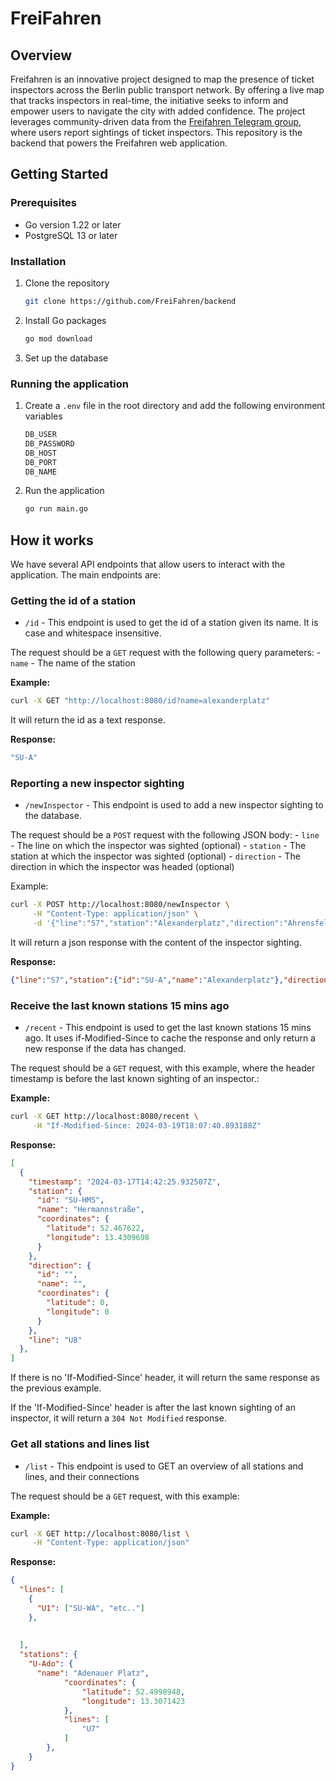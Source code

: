 # FreiFahren

## Overview

Freifahren is an innovative project designed to map the presence of ticket inspectors across the Berlin public transport network. By offering a live map that tracks inspectors in real-time, the initiative seeks to inform and empower users to navigate the city with added confidence. The project leverages community-driven data from the [Freifahren Telegram group](https://t.me/freifahren_BE), where users report sightings of ticket inspectors. This repository is the backend that powers the Freifahren web application.

## Getting Started

### Prerequisites

- Go version 1.22 or later
- PostgreSQL 13 or later

### Installation

1. Clone the repository
   ```sh
   git clone https://github.com/FreiFahren/backend
    ```

2. Install Go packages
    ```sh
    go mod download
    ```

3. Set up the database

### Running the application

1. Create a `.env` file in the root directory and add the following environment variables
    ```sh
    DB_USER
    DB_PASSWORD
    DB_HOST
    DB_PORT  
    DB_NAME
    ```

2. Run the application
    ```sh
    go run main.go
    ```

## How it works

We have several API endpoints that allow users to interact with the application. The main endpoints are:

### Getting the id of a station

- `/id` - This endpoint is used to get the id of a station given its name. It is case and whitespace insensitive.

The request should be a `GET` request with the following query parameters:
    - `name` - The name of the station

**Example:**
```sh
curl -X GET "http://localhost:8080/id?name=alexanderplatz"
```

It will return the id as a text response.

**Response:**
```sh
"SU-A"
```

### Reporting a new inspector sighting

- `/newInspector` - This endpoint is used to add a new inspector sighting to the database.

The request should be a `POST` request with the following JSON body:
    - `line` - The line on which the inspector was sighted (optional)
    - `station` - The station at which the inspector was sighted (optional)
    - `direction` - The direction in which the inspector was headed (optional)

Example:
```sh
curl -X POST http://localhost:8080/newInspector \
     -H "Content-Type: application/json" \
     -d '{"line":"S7","station":"Alexanderplatz","direction":"Ahrensfelde"}'
```

It will return a json response with the content of the inspector sighting.

**Response:**
```json
{"line":"S7","station":{"id":"SU-A","name":"Alexanderplatz"},"direction":{"id":"S-Ah","name":"Ahrensfelde"}}
```

### Receive the last known stations 15 mins ago

- `/recent` - This endpoint is used to get the last known stations 15 mins ago. It uses if-Modified-Since to cache the response and only return a new response if the data has changed.

The request should be a `GET` request, with this example, where the header timestamp is before the last known sighting of an inspector.:

**Example:**
```sh
curl -X GET http://localhost:8080/recent \
     -H "If-Modified-Since: 2024-03-19T18:07:40.893188Z"
```

**Response:**
```json
[
  {
    "timestamp": "2024-03-17T14:42:25.932507Z",
    "station": {
      "id": "SU-HMS",
      "name": "Hermannstraße",
      "coordinates": {
        "latitude": 52.467622,
        "longitude": 13.4309698
      }
    },
    "direction": {
      "id": "",
      "name": "",
      "coordinates": {
        "latitude": 0,
        "longitude": 0
      }
    },
    "line": "U8"
  },
]

```

If there is no 'If-Modified-Since' header, it will return the same response as the previous example.

If the 'If-Modified-Since' header is after the last known sighting of an inspector, it will return a `304 Not Modified` response.


### Get all stations and lines list

- `/list` - This endpoint is used to GET an overview of all stations and lines, and their connections


The request should be a `GET` request, with this example:

**Example:**
```sh
curl -X GET http://localhost:8080/list \
     -H "Content-Type: application/json" 
```

**Response:**
```json
{
  "lines": [
    {
      "U1": ["SU-WA", "etc.."]
    },
    
    
  ],
  "stations": {
    "U-Ado": {
      "name": "Adenauer Platz",
            "coordinates": {
                "latitude": 52.4998948,
                "longitude": 13.3071423
            },
            "lines": [
                "U7"
            ]
        },
    }
}

```
